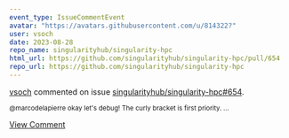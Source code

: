 ```yaml
---
event_type: IssueCommentEvent
avatar: "https://avatars.githubusercontent.com/u/814322?"
user: vsoch
date: 2023-08-28
repo_name: singularityhub/singularity-hpc
html_url: https://github.com/singularityhub/singularity-hpc/pull/654
repo_url: https://github.com/singularityhub/singularity-hpc
---
```


<a href='https://github.com/vsoch' target='_blank'>vsoch</a> commented on issue <a href='https://github.com/singularityhub/singularity-hpc/pull/654' target='_blank'>singularityhub/singularity-hpc#654</a>.

<small>@marcodelapierre okay let's debug! The curly bracket is first priority. ...</small>

<a href='https://github.com/singularityhub/singularity-hpc/pull/654' target='_blank'>View Comment</a>